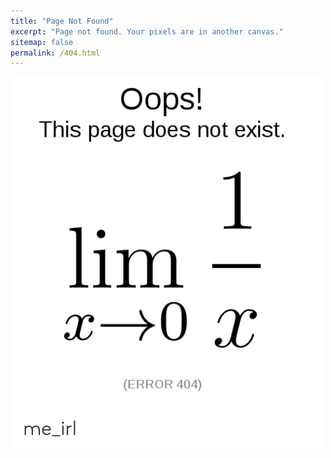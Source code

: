```yaml
---
title: "Page Not Found"
excerpt: "Page not found. Your pixels are in another canvas."
sitemap: false
permalink: /404.html
---
```








<img style="float: center;" src="/images/404.png">


<!---
<script type="text/javascript">
  var GOOG_FIXURL_LANG = 'en';
  var GOOG_FIXURL_SITE = '{{ site.url }}'
</script>
<script type="text/javascript"
  src="//linkhelp.clients.google.com/tbproxy/lh/wm/fixurl.js">
</script>
--->